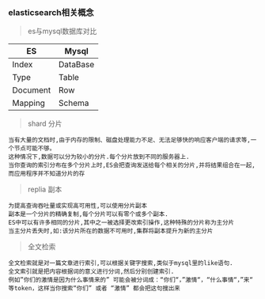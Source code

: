 ### elasticsearch相关概念
> es与mysql数据库对比

| ES | Mysql |
|----|-----|
| Index | DataBase| 
| Type | Table | 
| Document | Row |
| Mapping | Schema |


> shard 分片
```
当有大量的文档时,由于内存的限制、磁盘处理能力不足、无法足够快的响应客户端的请求等,一个节点可能不够。
这种情况下,数据可以分为较小的分片.每个分片放到不同的服务器上. 
当你查询的索引分布在多个分片上时,ES会把查询发送给每个相关的分片,并将结果组合在一起,而应用程序并不知道分片的存
```

> replia 副本
```
为提高查询吞吐量或实现高可用性,可以使用分片副本
副本是一个分片的精确复制,每个分片可以有零个或多个副本.
ES中可以有许多相同的分片,其中之一被选择更改索引操作,这种特殊的分片称为主分片
当主分片丢失时,如:该分片所在的数据不可用时,集群将副本提升为新的主分片
```

> 全文检索
```
全文检索就是对一篇文章进行索引,可以根据关键字搜索,类似于mysql里的like语句. 
全文索引就是把内容根据词的意义进行分词,然后分别创建索引.
例如”你们的激情是因为什么事情来的” 可能会被分词成：“你们“，”激情“，“什么事情“，”来“ 等token，这样当你搜索“你们” 或者 “激情” 都会把这句搜出来
```